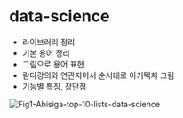 # data-science

- 라이브러리 정리
- 기본 용어 정리
- 그림으로 용어 표현
- 람다강의와 연관지어서 순서대로 아키텍처 그림 
- 기능별 특징, 장단점

![Fig1-Abisiga-top-10-lists-data-science](https://user-images.githubusercontent.com/10266436/95828027-68759780-0d6f-11eb-93a1-9ac5da954a3e.jpg)
